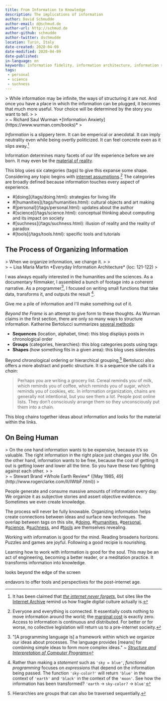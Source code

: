 ```yaml
---
title: From Information to Knowledge
description: The implications of information
author: David Schmudde
author-email: d@schmud.de
author-url: http://schmud.de
author-github: schmudde
author-twitter: dschmudde
location: Turin, Italy
date-created: 2020-04-09
date-modified: 2020-04-09
date-published:
in-language: en
keywords: information fidelity, information architecture, information science, informatics, computer science
tags:
 - personal
 - science
 - suchness
---
```


<div class="epigraph">
> While information may be infinite, the ways of structuring it are not. And once you have a place in which the information can be plugged, it becomes that much more useful. Your choice will be determined by the story you want to tell.
>
> <footer>
> ~ Richard Saul Wurman *[Information Anxiety](https://www.wurman.com/books)*
> </footer>
</div>

*Information* is a slippery term. It can be emperical or anecdotal. It can imply neutrality even while being overtly politicized. It can feel concrete even as it slips away.[^internet]

[^internet]: It has been claimed that [*the internet never forgets*](https://www.independent.co.uk/student/istudents/the-internet-never-forgets-so-be-careful-what-you-put-on-it-8787706.html), but sites like the [Internet Archive](https://archive.org/) remind us how fragile digital culture actually is.

Information determines many facets of our life experience before we are born. It may even be the [material of reality](https://blogs.scientificamerican.com/cross-check/why-information-cant-be-the-basis-of-reality/).

This blog uses six categories (tags) to give this expanse some shape. Considering any topic begins with [internet assumptions](https://stratechery.com/2020/zero-trust-information/).[^assumptions] The categories are broadly defined because information touches every aspect of experience.

[^assumptions]: Everyone and everything is connected. It essentially costs nothing to move information around the world; the [marginal cost](https://economicsconcepts.com/marginal_cost.htm) is exactly zero. Access to information is continuous and distributed. For better or for worse, no collective legislation will return us to a pre-internet socieity.

<ul class="fa-ul">
    <li><i class="fa-li fa fa-tag"></i>#[doing](/tags/doing.html): strategies for living life</li>
    <li><i class="fa-li fa fa-tag"></i>#[humanities](/tags/humanities.html): cultural objects and art making</li>
    <li><i class="fa-li fa fa-tag"></i>#[personal](/tags/personal.html): updates about the author</li>
    <li><i class="fa-li fa fa-tag"></i>#[science](/tags/science.html): conceptual thinking about computing and its impact on society</li>
    <li><i class="fa-li fa fa-tag"></i>#[suchness](/tags/suchness.html): illusion of reality and the reality of paradox</li>
    <li><i class="fa-li fa fa-tag"></i>#[tools](/tags/tools.html): specific tools and tutorials</li>
</ul>

## The Process of Organizing Information

<div class="epigraph">
>  When we organize information, we change it.
>
> <footer>
> ~ Lisa Maria Martin *Everyday Information Architecture* (loc: 121-122)
> </footer>
</div>

I was always equally interested in the humanities and the sciences. As a documentary filmmaker, I assembled a bunch of footage into a coherent narrative. As a programmer[^sicp], I focused on writing small functions that take data, transforms it, and outputs the result [^functional].

[^sicp]: "[A programming language is] a framework within which we organize our ideas about processes. The language provides [means] for combining simple ideas to form more complex ideas." ~ *[Structure and Interpretation of Computer Programs](https://mitpress.mit.edu/sites/default/files/sicp/full-text/book/book-Z-H-10.html#%_sec_1.1)*
[^functional]: Rather than making a *statement* such as `'sky = blue'`, *functional programming* focuses on *expressions* that depend on the information being passed. The function `'sky-color?'` will return `'blue'` in the context of `'earth'` and `'black'` in the context of the `'moon'`. See how the information has been transformed? `'earth` &rarr; `sky-color?` &rarr; `blue'`

Give me a pile of information and I'll make something out of it.

*Beyond the Frame* is an attempt to give form to these thoughts. As Wurman claims in the first section, there are only so many ways to structure information. Katherine Bertolucci summarizes [several methods](http://www.isisinform.com/unlatched-richard-saul-wurman%E2%80%99s-theory-of-limitations/):

- **Sequences** (location, alphabet, time): this blog displays posts in chronological order
- **Groups** (categories, hierarchies): this blog categories posts using tags
- **Shapes** (how something fits in a given area): this blog uses sidenotes

Beyond chronological ordering or hierarchical grouping,[^hierarchy] Bertolucci also offers a more abstract and poetic structure. It is a sequence she calls it a *chain*:

[^hierarchy]: Hierarchies are groups that can also be traversed sequentially.

> Perhaps you are writing a grocery list. Cereal reminds you of milk, which reminds you of coffee, which reminds you of sugar, which reminds you of cookies, etc. In information organization, chains are generally not intentional, but you see them a lot. People post online lists.  They don’t consciously arrange them so they unconsciously put them into a chain.

This blog chains together ideas about information and looks for the material within the links.

## On Being Human

<div class="epigraph">
> On the one hand information wants to be expensive, because it’s so valuable. The right information in the right place just changes your life. On the other hand, information wants to be free, because the cost of getting it out is getting lower and lower all the time. So you have these two fighting against each other.
>
> <footer>
> ~ Stewart Brand *Whole Earth Review* ([May 1985, 49](http://www.rogerclarke.com/II/IWtbF.html))
> </footer>
</div>

People generate and consume massive amounts of information every day. We organize it as subjective stories and assert objective evidence. Sometimes we even create knowledge.

The process will never be fully knowable. Organizing information helps create connections between ideas and surface new techniques. The overlap between tags on this site, #[doing](/tags/doing.html), #[humanities](/tags/humanities.html), #[personal](/tags/personal.html), #[science](/tags/science.html), #[suchness](/tags/suchness.html), and #[tools](/tags/tools.html) are themselves revealing.

Working with information is good for the mind. Reading broadens horizons. Puzzles and games are joyful. Following a good recipie is nourishing.

Learning how to work with information is good for the soul. This may be an act of engineering, becoming a better reader, or a meditation practice. It transforms information into knowledge.

looks beyond the edge of the screen

endavors to offer tools and perspectives for the post-internet age.
